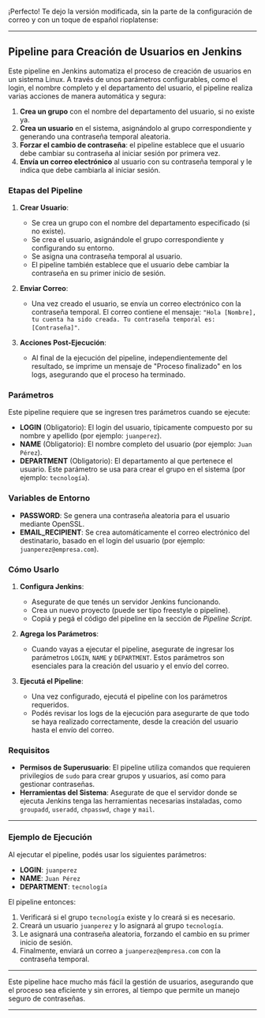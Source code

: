 ¡Perfecto! Te dejo la versión modificada, sin la parte de la configuración de correo y con un toque de español rioplatense:

---

## Pipeline para Creación de Usuarios en Jenkins

Este pipeline en Jenkins automatiza el proceso de creación de usuarios en un sistema Linux. A través de unos parámetros configurables, como el login, el nombre completo y el departamento del usuario, el pipeline realiza varias acciones de manera automática y segura:

1. **Crea un grupo** con el nombre del departamento del usuario, si no existe ya.
2. **Crea un usuario** en el sistema, asignándolo al grupo correspondiente y generando una contraseña temporal aleatoria.
3. **Forzar el cambio de contraseña**: el pipeline establece que el usuario debe cambiar su contraseña al iniciar sesión por primera vez.
4. **Envía un correo electrónico** al usuario con su contraseña temporal y le indica que debe cambiarla al iniciar sesión.

### Etapas del Pipeline

1. **Crear Usuario**: 
   - Se crea un grupo con el nombre del departamento especificado (si no existe).
   - Se crea el usuario, asignándole el grupo correspondiente y configurando su entorno.
   - Se asigna una contraseña temporal al usuario.
   - El pipeline también establece que el usuario debe cambiar la contraseña en su primer inicio de sesión.

2. **Enviar Correo**:
   - Una vez creado el usuario, se envía un correo electrónico con la contraseña temporal. El correo contiene el mensaje: `"Hola [Nombre], tu cuenta ha sido creada. Tu contraseña temporal es: [Contraseña]"`.

3. **Acciones Post-Ejecución**:
   - Al final de la ejecución del pipeline, independientemente del resultado, se imprime un mensaje de "Proceso finalizado" en los logs, asegurando que el proceso ha terminado.

### Parámetros

Este pipeline requiere que se ingresen tres parámetros cuando se ejecute:

- **LOGIN** (Obligatorio): El login del usuario, típicamente compuesto por su nombre y apellido (por ejemplo: `juanperez`).
- **NAME** (Obligatorio): El nombre completo del usuario (por ejemplo: `Juan Pérez`).
- **DEPARTMENT** (Obligatorio): El departamento al que pertenece el usuario. Este parámetro se usa para crear el grupo en el sistema (por ejemplo: `tecnología`).

### Variables de Entorno

- **PASSWORD**: Se genera una contraseña aleatoria para el usuario mediante OpenSSL.
- **EMAIL_RECIPIENT**: Se crea automáticamente el correo electrónico del destinatario, basado en el login del usuario (por ejemplo: `juanperez@empresa.com`).

### Cómo Usarlo

1. **Configura Jenkins**:
   - Asegurate de que tenés un servidor Jenkins funcionando.
   - Crea un nuevo proyecto (puede ser tipo freestyle o pipeline).
   - Copiá y pegá el código del pipeline en la sección de *Pipeline Script*.

2. **Agrega los Parámetros**:
   - Cuando vayas a ejecutar el pipeline, asegurate de ingresar los parámetros `LOGIN`, `NAME` y `DEPARTMENT`. Estos parámetros son esenciales para la creación del usuario y el envío del correo.

3. **Ejecutá el Pipeline**:
   - Una vez configurado, ejecutá el pipeline con los parámetros requeridos.
   - Podés revisar los logs de la ejecución para asegurarte de que todo se haya realizado correctamente, desde la creación del usuario hasta el envío del correo.

### Requisitos

- **Permisos de Superusuario**: El pipeline utiliza comandos que requieren privilegios de `sudo` para crear grupos y usuarios, así como para gestionar contraseñas.
- **Herramientas del Sistema**: Asegurate de que el servidor donde se ejecuta Jenkins tenga las herramientas necesarias instaladas, como `groupadd`, `useradd`, `chpasswd`, `chage` y `mail`.

---

### Ejemplo de Ejecución

Al ejecutar el pipeline, podés usar los siguientes parámetros:

- **LOGIN**: `juanperez`
- **NAME**: `Juan Pérez`
- **DEPARTMENT**: `tecnología`

El pipeline entonces:

1. Verificará si el grupo `tecnología` existe y lo creará si es necesario.
2. Creará un usuario `juanperez` y lo asignará al grupo `tecnología`.
3. Le asignará una contraseña aleatoria, forzando el cambio en su primer inicio de sesión.
4. Finalmente, enviará un correo a `juanperez@empresa.com` con la contraseña temporal.

---

Este pipeline hace mucho más fácil la gestión de usuarios, asegurando que el proceso sea eficiente y sin errores, al tiempo que permite un manejo seguro de contraseñas.

---
